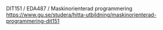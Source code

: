 DIT151 / EDA487 / Maskinorienterad programmering
https://www.gu.se/studera/hitta-utbildning/maskinorienterad-programmering-dit151
